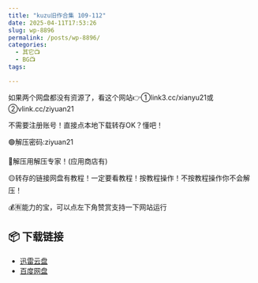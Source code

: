 ```yaml
---
title: "kuzu旧作合集 109-112"
date: 2025-04-11T17:53:26
slug: wp-8896
permalink: /posts/wp-8896/
categories:
  - 其它📺
  - BG📺
tags:

---
```


如果两个网盘都没有资源了，看这个网站👉①link3.cc/xianyu21或②vlink.cc/ziyuan21

不需要注册账号！直接点本地下载转存OK？懂吧！

🟢解压密码:ziyuan21

🔵解压用解压专家！(应用商店有)

🟡转存的链接网盘有教程！一定要看教程！按教程操作！不按教程操作你不会解压！

💰🈶能力的宝，可以点左下角赞赏支持一下网站运行

## 📦 下载链接
- [迅雷云盘](https://blziyuan21.com/pay-download/8896?key=cc0b6f65cb&down_id=0)
- [百度网盘](https://blziyuan21.com/pay-download/8896?key=cc0b6f65cb&down_id=1)

